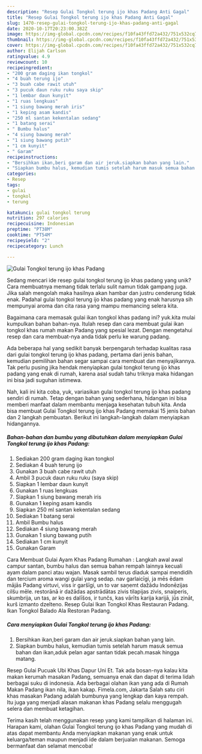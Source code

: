 ```yaml
---
description: "Resep Gulai Tongkol terung ijo khas Padang Anti Gagal"
title: "Resep Gulai Tongkol terung ijo khas Padang Anti Gagal"
slug: 1470-resep-gulai-tongkol-terung-ijo-khas-padang-anti-gagal
date: 2020-10-17T20:23:00.382Z
image: https://img-global.cpcdn.com/recipes/f10fa43ffd72a432/751x532cq70/gulai-tongkol-terung-ijo-khas-padang-foto-resep-utama.jpg
thumbnail: https://img-global.cpcdn.com/recipes/f10fa43ffd72a432/751x532cq70/gulai-tongkol-terung-ijo-khas-padang-foto-resep-utama.jpg
cover: https://img-global.cpcdn.com/recipes/f10fa43ffd72a432/751x532cq70/gulai-tongkol-terung-ijo-khas-padang-foto-resep-utama.jpg
author: Elijah Carlson
ratingvalue: 4.9
reviewcount: 10
recipeingredient:
- "200 gram daging ikan tongkol"
- "4 buah terung ijo"
- "3 buah cabe rawit utuh"
- "3 pucuk daun ruku ruku saya skip"
- "1 lembar daun kunyit"
- "1 ruas lengkuas"
- "1 siung bawang merah iris"
- "1 keping asam kandis"
- "250 ml santan kekentalan sedang"
- "1 batang serai"
- " Bumbu halus"
- "4 siung bawang merah"
- "1 siung bawang putih"
- "1 cm kunyit"
- " Garam"
recipeinstructions:
- "Bersihkan ikan,beri garam dan air jeruk.siapkan bahan yang lain."
- "Siapkan bumbu halus, kemudian tumis setelah harum masuk semua bahan dan ikan,aduk pelan agar santan tidak pecah.masak hingga matang."
categories:
- Resep
tags:
- gulai
- tongkol
- terung

katakunci: gulai tongkol terung 
nutrition: 297 calories
recipecuisine: Indonesian
preptime: "PT38M"
cooktime: "PT54M"
recipeyield: "2"
recipecategory: Lunch

---
```



![Gulai Tongkol terung ijo khas Padang](https://img-global.cpcdn.com/recipes/f10fa43ffd72a432/751x532cq70/gulai-tongkol-terung-ijo-khas-padang-foto-resep-utama.jpg)

Sedang mencari ide resep gulai tongkol terung ijo khas padang yang unik? Cara membuatnya memang tidak terlalu sulit namun tidak gampang juga. Jika salah mengolah maka hasilnya akan hambar dan justru cenderung tidak enak. Padahal gulai tongkol terung ijo khas padang yang enak harusnya sih mempunyai aroma dan cita rasa yang mampu memancing selera kita.

Bagaimana cara memasak gulai ikan tongkol khas padang ini? yuk.kita mulai kumpulkan bahan bahan-nya. Itulah resep dan cara membuat gulai ikan tongkol khas rumah makan Padang yang spesial lezat. Dengan mengetahui resep dan cara membuat-nya anda tidak perlu ke warung padang.

Ada beberapa hal yang sedikit banyak berpengaruh terhadap kualitas rasa dari gulai tongkol terung ijo khas padang, pertama dari jenis bahan, kemudian pemilihan bahan segar sampai cara membuat dan menyajikannya. Tak perlu pusing jika hendak menyiapkan gulai tongkol terung ijo khas padang yang enak di rumah, karena asal sudah tahu triknya maka hidangan ini bisa jadi suguhan istimewa.


Nah, kali ini kita coba, yuk, variasikan gulai tongkol terung ijo khas padang sendiri di rumah. Tetap dengan bahan yang sederhana, hidangan ini bisa memberi manfaat dalam membantu menjaga kesehatan tubuh kita. Anda bisa membuat Gulai Tongkol terung ijo khas Padang memakai 15 jenis bahan dan 2 langkah pembuatan. Berikut ini langkah-langkah dalam menyiapkan hidangannya.

<!--inarticleads1-->

##### Bahan-bahan dan bumbu yang dibutuhkan dalam menyiapkan Gulai Tongkol terung ijo khas Padang:

1. Sediakan 200 gram daging ikan tongkol
1. Sediakan 4 buah terung ijo
1. Gunakan 3 buah cabe rawit utuh
1. Ambil 3 pucuk daun ruku ruku (saya skip)
1. Siapkan 1 lembar daun kunyit
1. Gunakan 1 ruas lengkuas
1. Siapkan 1 siung bawang merah iris
1. Gunakan 1 keping asam kandis
1. Siapkan 250 ml santan kekentalan sedang
1. Sediakan 1 batang serai
1. Ambil  Bumbu halus
1. Sediakan 4 siung bawang merah
1. Gunakan 1 siung bawang putih
1. Sediakan 1 cm kunyit
1. Gunakan  Garam


Cara Membuat Gulai Ayam Khas Padang Rumahan : Langkah awal awal campur santan, bumbu halus dan semua bahan rempah lainnya kecuali ayam dalam panci atau wajan. Masak sambil terus diaduk sampai mendidih dan tercium aroma wangi gulai yang sedap. nav garlaicīgi, ja mēs ēdam mājās Padang virtuvi, viss ir garšīgi, un to var saņemt dažādu Indonēzijas cilšu mēle. restorānā ir dažādas apstrādātas zivis tilapijas zivis, snaiperis, skumbrija, un tas, ar ko es dalīšos, ir tunčs, kas vārīts karija karijā, jūs zināt, kurš izmanto dzelteno. Resep Gulai Ikan Tongkol Khas Restauran Padang. Ikan Tongkol Balado Ala Restoran Padang. 

<!--inarticleads2-->

##### Cara menyiapkan Gulai Tongkol terung ijo khas Padang:

1. Bersihkan ikan,beri garam dan air jeruk.siapkan bahan yang lain.
1. Siapkan bumbu halus, kemudian tumis setelah harum masuk semua bahan dan ikan,aduk pelan agar santan tidak pecah.masak hingga matang.


Resep Gulai Pucuak Ubi Khas Dapur Uni Et. Tak ada bosan-nya kalau kita makan kerumah masakan Padang, semuanya enak dan dapat di terima lidah berbagai suku di indonesia. Ada berbagai olahan ikan yang ada di Rumah Makan Padang ikan nila, ikan kakap. Fimela.com, Jakarta Salah satu ciri khas masakan Padang adalah bumbunya yang lengkap dan kaya rempah. Itu juga yang menjadi alasan makanan khas Padang selalu menggugah selera dan membuat ketagihan. 

Terima kasih telah menggunakan resep yang kami tampilkan di halaman ini. Harapan kami, olahan Gulai Tongkol terung ijo khas Padang yang mudah di atas dapat membantu Anda menyiapkan makanan yang enak untuk keluarga/teman maupun menjadi ide dalam berjualan makanan. Semoga bermanfaat dan selamat mencoba!
